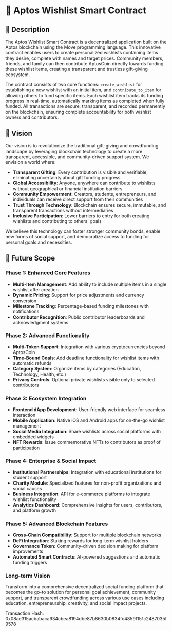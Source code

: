 # 🎁 Aptos Wishlist Smart Contract

## 📖 Description

The Aptos Wishlist Smart Contract is a decentralized application built on the Aptos blockchain using the Move programming language. This innovative contract enables users to create personalized wishlists containing items they desire, complete with names and target prices. Community members, friends, and family can then contribute AptosCoin directly towards funding these wishlist items, creating a transparent and trustless gift-giving ecosystem.

The contract consists of two core functions: `create_wishlist` for establishing a new wishlist with an initial item, and `contribute_to_item` for allowing others to fund specific items. Each wishlist item tracks its funding progress in real-time, automatically marking items as completed when fully funded. All transactions are secure, transparent, and recorded permanently on the blockchain, ensuring complete accountability for both wishlist owners and contributors.

## 🔮 Vision

Our vision is to revolutionize the traditional gift-giving and crowdfunding landscape by leveraging blockchain technology to create a more transparent, accessible, and community-driven support system. We envision a world where:

- **Transparent Gifting**: Every contribution is visible and verifiable, eliminating uncertainty about gift funding progress
- **Global Accessibility**: Anyone, anywhere can contribute to wishlists without geographical or financial institution barriers
- **Community Empowerment**: Creators, students, entrepreneurs, and individuals can receive direct support from their communities
- **Trust Through Technology**: Blockchain ensures secure, immutable, and transparent transactions without intermediaries
- **Inclusive Participation**: Lower barriers to entry for both creating wishlists and contributing to others' goals

We believe this technology can foster stronger community bonds, enable new forms of social support, and democratize access to funding for personal goals and necessities.

## 🚀 Future Scope

### Phase 1: Enhanced Core Features
- **Multi-Item Management**: Add ability to include multiple items in a single wishlist after creation
- **Dynamic Pricing**: Support for price adjustments and currency conversion
- **Milestone Tracking**: Percentage-based funding milestones with notifications
- **Contributor Recognition**: Public contributor leaderboards and acknowledgment systems

### Phase 2: Advanced Functionality  
- **Multi-Token Support**: Integration with various cryptocurrencies beyond AptosCoin
- **Time-Bound Goals**: Add deadline functionality for wishlist items with automatic refunds
- **Category System**: Organize items by categories (Education, Technology, Health, etc.)
- **Privacy Controls**: Optional private wishlists visible only to selected contributors

### Phase 3: Ecosystem Integration
- **Frontend dApp Development**: User-friendly web interface for seamless interaction
- **Mobile Application**: Native iOS and Android apps for on-the-go wishlist management
- **Social Media Integration**: Share wishlists across social platforms with embedded widgets
- **NFT Rewards**: Issue commemorative NFTs to contributors as proof of participation

### Phase 4: Enterprise & Social Impact
- **Institutional Partnerships**: Integration with educational institutions for student support
- **Charity Module**: Specialized features for non-profit organizations and social causes
- **Business Integration**: API for e-commerce platforms to integrate wishlist functionality
- **Analytics Dashboard**: Comprehensive insights for users, contributors, and platform growth

### Phase 5: Advanced Blockchain Features
- **Cross-Chain Compatibility**: Support for multiple blockchain networks
- **DeFi Integration**: Staking rewards for long-term wishlist holders
- **Governance Token**: Community-driven decision making for platform improvements
- **Automated Smart Contracts**: AI-powered suggestions and automatic funding triggers

### Long-term Vision
Transform into a comprehensive decentralized social funding platform that becomes the go-to solution for personal goal achievement, community support, and transparent crowdfunding across various use cases including education, entrepreneurship, creativity, and social impact projects.

Transaction Hash: 0x08ae315acbabaca934cbea8194dbe87b8630b0834fc4859f151c2487035f9578
